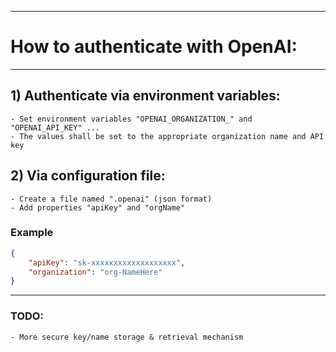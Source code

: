 ﻿___
# How to authenticate with OpenAI:

---

## 1) Authenticate via environment variables:

	- Set environment variables "OPENAI_ORGANIZATION_" and "OPENAI_API_KEY" ...
	- The values shall be set to the appropriate organization name and API key

## 2) Via configuration file:

	- Create a file named ".openai" (json format)
	- Add properties "apiKey" and "orgName"

### Example

```json
{
	"apiKey": "sk-xxxxxxxxxxxxxxxxxxx",
	"organization": "org-NameHere"
}
```



___

### TODO: 
	- More secure key/name storage & retrieval mechanism